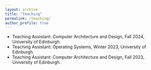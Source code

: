 ```yaml
---
layout: archive
title: "Teaching"
permalink: /teaching/
author_profile: true
---
```


* Teaching Assistant: Computer Architecture and Design, Fall 2024, University of Edinburgh.
* Teaching Assistant: Operating Systems, Winter 2023, University of Edinburgh.
* Teaching Assistant: Computer Architecture and Design, Fall 2023, University of Edinburgh.
